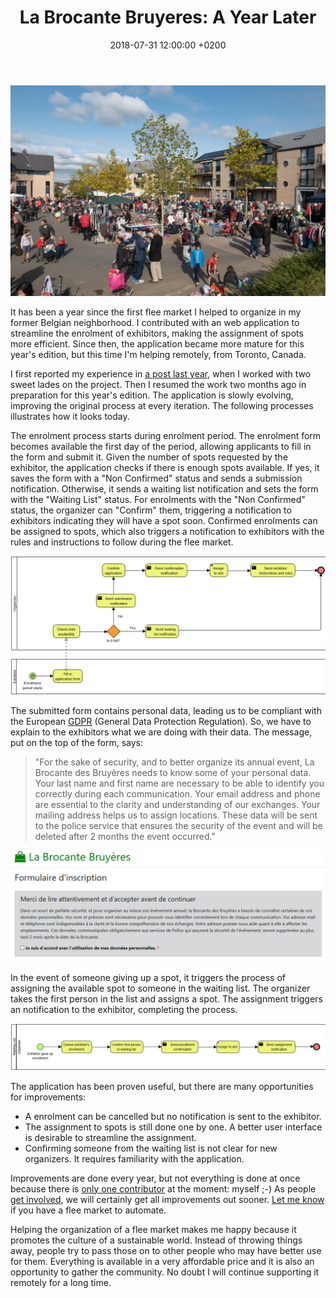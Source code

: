 ﻿---
layout: post
title:  "La Brocante Bruyeres: A Year Later"
date: 2018-07-31 12:00:00 +0200
categories: volunteering process application
---

![Flee Market](/images/posts/brocante-bruyeres.jpg)

It has been a year since the first flee market I helped to organize in my former Belgian neighborhood. I contributed with an web application to streamline the enrolment of exhibitors, making the assignment of spots more efficient. Since then, the application became more mature for this year's edition, but this time I'm helping remotely, from Toronto, Canada.

<!-- more -->

I first reported my experience in [a post last year][simple-application-fallacy], when I worked with two sweet lades on the project. Then I resumed the work two months ago in preparation for this year's edition. The application is slowly evolving, improving the original process at every iteration. The following processes illustrates how it looks today.

The enrolment process starts during enrolment period. The enrolment form becomes available the first day of the period, allowing applicants to fill in the form and submit it. Given the number of spots requested by the exhibitor, the application checks if there is enough spots available. If yes, it saves the form with a "Non Confirmed" status and sends a submission notification. Otherwise, it sends a waiting list notification and sets the form with the "Waiting List" status. For enrolments with the "Non Confirmed" status, the organizer can "Confirm" them, triggering a notification to exhibitors indicating they will have a spot soon. Confirmed enrolments can be assigned to spots, which also triggers a notification to exhibitors with the rules and instructions to follow during the flee market.

![Enrollment Process](/images/posts/enrollment-process.png)

 The submitted form contains personal data, leading us to be compliant with the European [GDPR] (General Data Protection Regulation). So, we have to explain to the exhibitors what we are doing with their data. The message, put on the top of the form, says:

 > "For the sake of security, and to better organize its annual event, La Brocante des Bruyères needs to know some of your personal data. Your last name and first name are necessary to be able to identify you correctly during each communication. Your email address and phone are essential to the clarity and understanding of our exchanges. Your mailing address helps us to assign locations. These data will be sent to the police service that ensures the security of the event and will be deleted after 2 months the event occurred."

![GDPR Notice](/images/posts/form-gdpr-notice.png)

In the event of someone giving up a spot, it triggers the process of assigning the available spot to someone in the waiting list. The organizer takes the first person in the list and assigns a spot. The assignment triggers an notification to the exhibitor, completing the process.

![Waiting List Process](/images/posts/waiting-list-process.png)

The application has been proven useful, but there are many opportunities for improvements:

 - A enrolment can be cancelled but no notification is sent to the exhibitor.
 - The assignment to spots is still done one by one. A better user interface is desirable to streamline the assignment.
 - Confirming someone from the waiting list is not clear for new organizers. It requires familiarity with the application.

Improvements are done every year, but not everything is done at once because there is [only one contributor][contributors] at the moment: myself ;-) As people [get involved][github-brocante], we will certainly get all improvements out sooner. [Let me know][github-issues] if you have a flee market to automate.

Helping the organization of a flee market makes me happy because it promotes the culture of a sustainable world. Instead of throwing things away, people try to pass those on to other people who may have better use for them. Everything is available in a very affordable price and it is also an opportunity to gather the community. No doubt I will continue supporting it remotely for a long time.

[contributors]: https://github.com/htmfilho/brocante/graphs/contributors
[GDPR]: https://eugdpr.org
[github-brocante]: https://github.com/htmfilho/brocante
[github-issues]: https://github.com/htmfilho/brocante/issues
[simple-application-fallacy]: /2017/08/simple-application-fallacy.html
